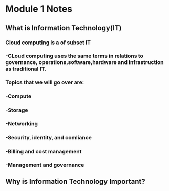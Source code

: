 # Module 1 Notes
## What is Information Technology(IT)
### Cloud computing is a of subset IT
### -CLoud computing uses the same terms in relations to governance, operations,software,hardware and infrastruction as traditional IT.
### Topics that we will go over are:
### -Compute
### -Storage
### -Networking
### -Security, identity, and comliance
### -Billing and cost management
### -Management and governance

## Why is Information Technology Important?
